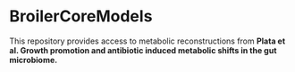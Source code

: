 # BroilerCoreModels

This repository provides access to metabolic reconstructions from <b>Plata et al. Growth promotion and antibiotic induced metabolic shifts in the gut microbiome.</b>

